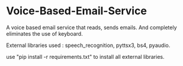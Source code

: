 # Voice-Based-Email-Service

A voice based email service that reads, sends emails. And completely eliminates the use of keyboard.

External libraries used : speech_recognition, pyttsx3, bs4, pyaudio.

use "pip install -r requirements.txt" to install all external libraries.
